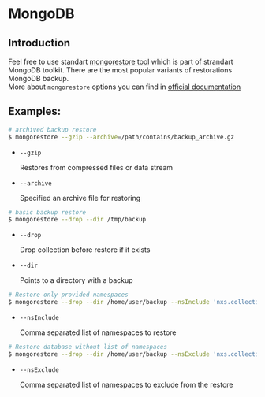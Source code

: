 # MongoDB

## Introduction

Feel free to use standart [mongorestore tool](https://www.mongodb.com/docs/database-tools/mongorestore/#installation)
which is part of strandart MongoDB toolkit. There are the most popular variants of restorations MongoDB backup.  
More about `mongorestore` options you can find in [official documentation](https://www.mongodb.com/docs/database-tools/mongorestore/#options)

## Examples:

```sh
# archived backup restore
$ mongorestore --gzip --archive=/path/contains/backup_archive.gz
```

- `--gzip`

  Restores from compressed files or data stream

- `--archive`

  Specified an archive file for restoring

```sh
# basic backup restore
$ mongorestore --drop --dir /tmp/backup
```

- `--drop`

  Drop collection before restore if it exists

- `--dir`

  Points to a directory with a backup

```sh
# Restore only provided namespaces
$ mongorestore --drop --dir /home/user/backup --nsInclude 'nxs.collection'
```

- `--nsInclude`

  Comma separated list of namespaces to restore

```sh
# Restore database without list of namespaces
$ mongorestore --drop --dir /home/user/backup --nsExclude 'nxs.collection'
```

- `--nsExclude`

  Comma separated list of namespaces to exclude from the restore